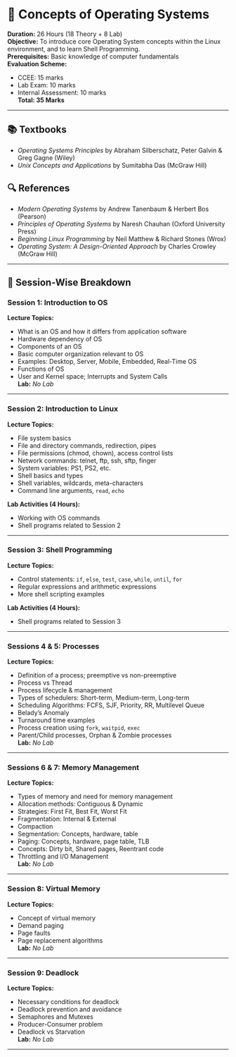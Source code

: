 # 📘 Concepts of Operating Systems

**Duration:** 26 Hours (18 Theory + 8 Lab)  
**Objective:** To introduce core Operating System concepts within the Linux environment, and to learn Shell Programming.  
**Prerequisites:** Basic knowledge of computer fundamentals  
**Evaluation Scheme:**  
- CCEE: 15 marks  
- Lab Exam: 10 marks  
- Internal Assessment: 10 marks  
**Total: 35 Marks**

---

## 📚 Textbooks

- *Operating Systems Principles* by Abraham Silberschatz, Peter Galvin & Greg Gagne (Wiley)
- *Unix Concepts and Applications* by Sumitabha Das (McGraw Hill)

## 🔍 References

- *Modern Operating Systems* by Andrew Tanenbaum & Herbert Bos (Pearson)
- *Principles of Operating Systems* by Naresh Chauhan (Oxford University Press)
- *Beginning Linux Programming* by Neil Matthew & Richard Stones (Wrox)
- *Operating System: A Design-Oriented Approach* by Charles Crowley (McGraw Hill)

---

## 🧠 Session-Wise Breakdown

### **Session 1: Introduction to OS**  
**Lecture Topics:**
- What is an OS and how it differs from application software
- Hardware dependency of OS
- Components of an OS
- Basic computer organization relevant to OS
- Examples: Desktop, Server, Mobile, Embedded, Real-Time OS
- Functions of OS
- User and Kernel space; Interrupts and System Calls  
**Lab:** _No Lab_

---

### **Session 2: Introduction to Linux**  
**Lecture Topics:**
- File system basics
- File and directory commands, redirection, pipes
- File permissions (chmod, chown), access control lists
- Network commands: telnet, ftp, ssh, sftp, finger
- System variables: PS1, PS2, etc.
- Shell basics and types
- Shell variables, wildcards, meta-characters
- Command line arguments, `read`, `echo`

**Lab Activities (4 Hours):**
- Working with OS commands
- Shell programs related to Session 2

---

### **Session 3: Shell Programming**  
**Lecture Topics:**
- Control statements: `if`, `else`, `test`, `case`, `while`, `until`, `for`
- Regular expressions and arithmetic expressions
- More shell scripting examples

**Lab Activities (4 Hours):**
- Shell programs related to Session 3

---

### **Sessions 4 & 5: Processes**  
**Lecture Topics:**
- Definition of a process; preemptive vs non-preemptive
- Process vs Thread
- Process lifecycle & management
- Types of schedulers: Short-term, Medium-term, Long-term
- Scheduling Algorithms: FCFS, SJF, Priority, RR, Multilevel Queue
- Belady’s Anomaly
- Turnaround time examples
- Process creation using `fork`, `waitpid`, `exec`
- Parent/Child processes, Orphan & Zombie processes  
**Lab:** _No Lab_

---

### **Sessions 6 & 7: Memory Management**  
**Lecture Topics:**
- Types of memory and need for memory management
- Allocation methods: Contiguous & Dynamic
- Strategies: First Fit, Best Fit, Worst Fit
- Fragmentation: Internal & External
- Compaction
- Segmentation: Concepts, hardware, table
- Paging: Concepts, hardware, page table, TLB
- Concepts: Dirty bit, Shared pages, Reentrant code
- Throttling and I/O Management  
**Lab:** _No Lab_

---

### **Session 8: Virtual Memory**  
**Lecture Topics:**
- Concept of virtual memory
- Demand paging
- Page faults
- Page replacement algorithms  
**Lab:** _No Lab_

---

### **Session 9: Deadlock**  
**Lecture Topics:**
- Necessary conditions for deadlock
- Deadlock prevention and avoidance
- Semaphores and Mutexes
- Producer-Consumer problem
- Deadlock vs Starvation  
**Lab:** _No Lab_

---



